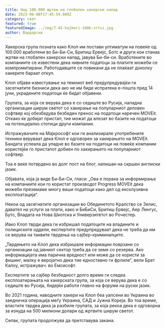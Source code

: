 ```yaml
---
title: Над 100.000 жртви на глобален хакерски напад
date: 2023-06-08T17:45:59.889Z
category: свет
featured: true
featuredImage: ../img/7-45-hajkeri-100k-zrtvi.jpg
author: Вардарски
---
```

Хакерска група позната како Клоп им постави ултиматум на повеќе од 100.000 вработени во Би-Би-Си, Бритиш Ервејс, Ботс и други кои станаа жртви на глобален хакерски напад, јавува Би-би-си. Вработените во компаниите се известени дека нивните податоци за платите можеби се компромитирани. Работодавците се повикани да не плаќаат доколку хакерите бараат откуп.

Клоп објави известување на темниот веб предупредувајќи ги засегнатите бизниси дека ако не им биде испратена е-пошта пред 14 јуни, украдените податоци ќе бидат објавени.

Групата, за која се верува дека е со седиште во Русија, нападна организации ширум светот со хакирање на популарниот деловен софтвер кој обезбедува безбеден пренос на податоци наречен MOVEit. Откако ќе добијат пристап, тие можат да влезат во базите на податоци на потенцијално стотици други компании.

Истражувачите на Мајкрософт кои ги анализирале употребените техники веруваат дека Клоп е одговорен за хакирањето на MOVEit. Бандата успеала да упадне во базите на податоци на повеќе компании користејќи го пристапот добиен по хакирањето на популарниот софтвер.

Тоа е веќе потврдено во долг пост на блог, напишан на скршен англиски јазик.

Објавата, која ја виде Би-Би-Си, гласи: „Ова е порака за информирање на компаниите кои го користат производот Progress MOVEit дека можеби преземаме многу ваши податоци како дел од ексклузивна експлоатација“.

Некои од засегнатите организации во Обединетото Кралство се Зелис, давател на услуги за плати, како и БиБиСи, Бритиш Ервејс, Аер Лингус, Бутс, Владата на Нова Шкотска и Универзитетот во Рочестер.

Иако Клоп тврди дека ги избришал податоците на владините и полициските оддели, експертите предупредуваат дека не треба да им се верува на таквите тврдења на сајбер-криминалците.

„Тврдењето на Клоп дека избришале информации поврзани со организации од јавниот сектор треба да се земе со резерва. Ако информацијата има парична вредност или може да се користи за фишинг, малку е веројатно дека тие едноставно ги фрлиле“, вели Брет Калоу, истражувач. во Емсисофт.

Експертите за сајбер безбедност долго време ги следеа експлоатирањата на хакерската група, за која се верува дека е со седиште во Русија, бидејќи работи главно на форуми на руски јазик.

Во 2021 година, наводните хакери на Клоп беа уапсени во Украина во заедничка операција меѓу Украина, САД и Јужна Кореја. Во тоа време, властите тврдеа дека ја разбиле групата, за која рекоа дека е одговорна за изнуда на 500 милиони долари од жртвите ширум светот.

Сепак, групата продолжува да претставува закана.